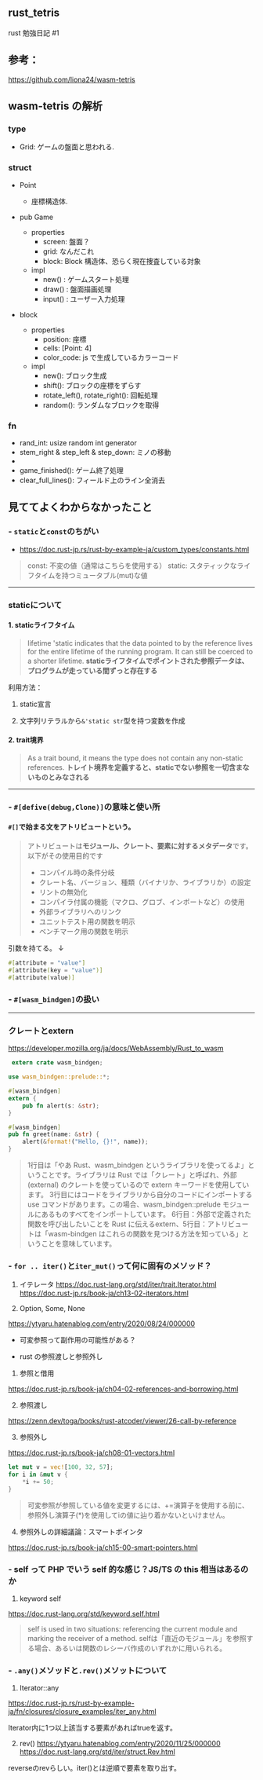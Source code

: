 ## rust_tetris

rust 勉強日記 #1

## 参考：

https://github.com/liona24/wasm-tetris

## wasm-tetris の解析

### type

- Grid: ゲームの盤面と思われる.

### struct

- Point

  - 座標構造体.

- pub Game

  - properties
    - screen: 盤面？
    - grid: なんだこれ
    - block: Block 構造体、恐らく現在捜査している対象
  - impl
    - new() : ゲームスタート処理
    - draw() : 盤面描画処理
    - input() : ユーザー入力処理

- block
  - properties
    - position: 座標
    - cells: [Point: 4]
    - color_code: js で生成しているカラーコード
  - impl
    - new(): ブロック生成
    - shift(): ブロックの座標をずらす
    - rotate_left(), rotate_right(): 回転処理
    - random(): ランダムなブロックを取得

### fn

- rand_int: usize random int generator
- stem_right & step_left & step_down: ミノの移動
-
- game_finished(): ゲーム終了処理
- clear_full_lines(): フィールド上のライン全消去

## 見ててよくわからなかったこと

### - `static`と`const`のちがい
  - https://doc.rust-jp.rs/rust-by-example-ja/custom_types/constants.html
  > const: 不変の値（通常はこちらを使用する）
  > static: スタティックなライフタイムを持つミュータブル(mut)な値 
***
### staticについて

#### 1. staticライフタイム

  > lifetime 'static indicates that the data pointed to by the reference lives for the entire lifetime of the running program. It can still be coerced to a shorter lifetime.
  > **staticライフタイムでポイントされた参照データは、プログラムが走っている間ずっと存在する**  

利用方法：

1. static宣言  

2. 文字列リテラルから`&'static str`型を持つ変数を作成  

#### 2. trait境界

  > As a trait bound, it means the type does not contain any non-static references.
**トレイト境界を定義すると、staticでない参照を一切含まないものとみなされる**
***

### - `#[defive(debug,Clone)]`の意味と使い所

#### `#[]`で始まる文をアトリビュートという。

  > アトリビュートは**モジュール、クレート、要素に対するメタデータ**です。以下がその使用目的です
  > - コンパイル時の条件分岐
  > - クレート名、バージョン、種類（バイナリか、ライブラリか）の設定
  > - リントの無効化
  > - コンパイラ付属の機能（マクロ、グロブ、インポートなど）の使用
  > - 外部ライブラリへのリンク
  > - ユニットテスト用の関数を明示
  > - ベンチマーク用の関数を明示

引数を持てる。 ↓

```rust
#[attribute = "value"]
#[attribute(key = "value")]
#[attribute(value)]
```

### - `#[wasm_bindgen]`の扱い

***

### クレートとextern

https://developer.mozilla.org/ja/docs/WebAssembly/Rust_to_wasm

```rust
 extern crate wasm_bindgen;

use wasm_bindgen::prelude::*;

#[wasm_bindgen]
extern {
    pub fn alert(s: &str);
}

#[wasm_bindgen]
pub fn greet(name: &str) {
    alert(&format!("Hello, {}!", name));
}
```

  > 1行目は「やあ Rust、wasm_bindgen というライブラリを使ってるよ」ということです。ライブラリは Rust では「クレート」と呼ばれ、外部 (external) のクレートを使っているので extern キーワードを使用しています。
  > 3行目にはコードをライブラリから自分のコードにインポートする use コマンドがあります。この場合、wasm_bindgen::prelude モジュールにあるものすべてをインポートしています。
  > 6行目：外部で定義された関数を呼び出したいことを Rust に伝えるextern、5行目：アトリビュートは「wasm-bindgen はこれらの関数を見つける方法を知っている」ということを意味しています。


### - `for .. iter()`と`iter_mut()`って何に固有のメソッド？

1. イテレータ
https://doc.rust-lang.org/std/iter/trait.Iterator.html
https://doc.rust-jp.rs/book-ja/ch13-02-iterators.html

2. Option, Some, None

https://ytyaru.hatenablog.com/entry/2020/08/24/000000


- 可変参照って副作用の可能性がある？

- rust の参照渡しと参照外し

1. 参照と借用

https://doc.rust-jp.rs/book-ja/ch04-02-references-and-borrowing.html

2. 参照渡し

https://zenn.dev/toga/books/rust-atcoder/viewer/26-call-by-reference

3. 参照外し

https://doc.rust-jp.rs/book-ja/ch08-01-vectors.html

```rust
let mut v = vec![100, 32, 57];
for i in &mut v {
    *i += 50;
}
```

> 可変参照が参照している値を変更するには、+=演算子を使用する前に、 参照外し演算子(*)を使用してiの値に辿り着かないといけません。

4. 参照外しの詳細議論：スマートポインタ

https://doc.rust-jp.rs/book-ja/ch15-00-smart-pointers.html


### - self って PHP でいう self 的な感じ？JS/TS の this 相当はあるのか

1. keyword self

https://doc.rust-lang.org/std/keyword.self.html
  > self is used in two situations: referencing the current module and marking the receiver of a method.
  > selfは「直近のモジュール」を参照する場合、あるいは関数のレシーバ作成のいずれかに用いられる。

### - `.any()`メソッドと`.rev()`メソットについて

1. Iterator::any

https://doc.rust-jp.rs/rust-by-example-ja/fn/closures/closure_examples/iter_any.html

Iterator内に1つ以上該当する要素があればtrueを返す。

2. rev()
https://ytyaru.hatenablog.com/entry/2020/11/25/000000
https://doc.rust-lang.org/std/iter/struct.Rev.html

reverseのrevらしい。iter()とは逆順で要素を取り出す。